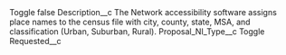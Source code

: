 <?xml version="1.0" encoding="UTF-8"?>
<CustomMetadata xmlns="http://soap.sforce.com/2006/04/metadata" xmlns:xsi="http://www.w3.org/2001/XMLSchema-instance" xmlns:xsd="http://www.w3.org/2001/XMLSchema">
    <label>Toggle</label>
    <protected>false</protected>
    <values>
        <field>Description__c</field>
        <value xsi:type="xsd:string">The Network accessibility software assigns place names to the census file with city, county, state, MSA, and classification (Urban, Suburban, Rural).</value>
    </values>
    <values>
        <field>Proposal_NI_Type__c</field>
        <value xsi:type="xsd:string">Toggle</value>
    </values>
    <values>
        <field>Requested__c</field>
        <value xsi:nil="true"/>
    </values>
</CustomMetadata>
